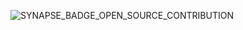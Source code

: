 ![SYNAPSE_BADGE_OPEN_SOURCE_CONTRIBUTION](https://user-images.githubusercontent.com/84579218/216683090-8e252ccf-f33f-4327-8e63-4acce0924874.png)

